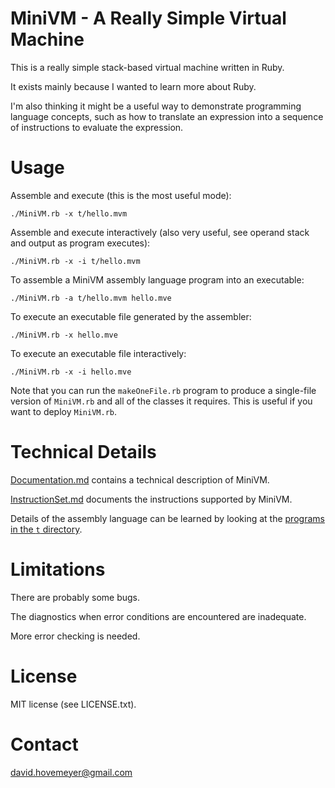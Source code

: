 MiniVM - A Really Simple Virtual Machine
========================================

This is a really simple stack-based virtual machine written in Ruby.

It exists mainly because I wanted to learn more about Ruby.

I'm also thinking it might be a useful way to demonstrate programming
language concepts, such as how to translate an expression into
a sequence of instructions to evaluate the expression.

Usage
=====

Assemble and execute (this is the most useful mode):

	./MiniVM.rb -x t/hello.mvm

Assemble and execute interactively (also very useful, see operand stack
and output as program executes):

	./MiniVM.rb -x -i t/hello.mvm

To assemble a MiniVM assembly language program into an executable:

	./MiniVM.rb -a t/hello.mvm hello.mve

To execute an executable file generated by the assembler:

	./MiniVM.rb -x hello.mve

To execute an executable file interactively:

	./MiniVM.rb -x -i hello.mve

Note that you can run the `makeOneFile.rb` program to produce a single-file
version of `MiniVM.rb` and all of the classes it requires.  This is useful
if you want to deploy `MiniVM.rb`.

Technical Details
=================

[Documentation.md](Documentation.md) contains a technical description of MiniVM.

[InstructionSet.md](InstructionSet.md) documents the instructions supported by MiniVM.

Details of the assembly language can be learned by looking at the
[programs in the `t` directory](t).

Limitations
===========

There are probably some bugs.

The diagnostics when error conditions are encountered are inadequate.

More error checking is needed.

License
=======

MIT license (see LICENSE.txt).

Contact
=======

<david.hovemeyer@gmail.com>
